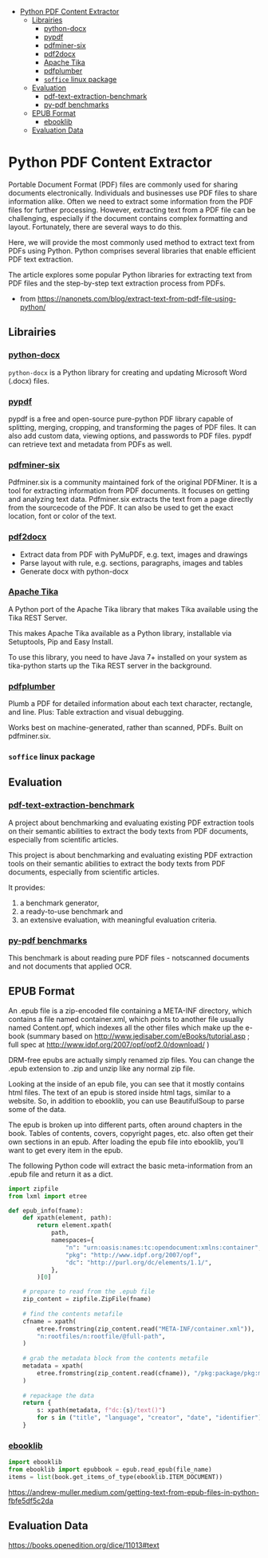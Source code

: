 - [Python PDF Content Extractor](#python-pdf-content-extractor)
  - [Librairies](#librairies)
    - [python-docx](#python-docx)
    - [pypdf](#pypdf)
    - [pdfminer-six](#pdfminer-six)
    - [pdf2docx](#pdf2docx)
    - [Apache Tika](#apache-tika)
    - [pdfplumber](#pdfplumber)
    - [`soffice` linux package](#soffice-linux-package)
  - [Evaluation](#evaluation)
    - [pdf-text-extraction-benchmark](#pdf-text-extraction-benchmark)
    - [py-pdf benchmarks](#py-pdf-benchmarks)
  - [EPUB Format](#epub-format)
    - [ebooklib](#ebooklib)
  - [Evaluation Data](#evaluation-data)


# Python PDF Content Extractor
Portable Document Format (PDF) files are commonly used for sharing documents electronically. Individuals and businesses use PDF files to share information alike. Often we need to extract some information from the PDF files for further processing. However, extracting text from a PDF file can be challenging, especially if the document contains complex formatting and layout. Fortunately, there are several ways to do this.

Here, we will provide the most commonly used method to extract text from PDFs using Python. Python comprises several libraries that enable efficient PDF text extraction.

The article explores some popular Python libraries for extracting text from PDF files and the step-by-step text extraction process from PDFs.

* from https://nanonets.com/blog/extract-text-from-pdf-file-using-python/
## Librairies

### [python-docx](https://github.com/python-openxml/python-docx)
`python-docx` is a Python library for creating and updating Microsoft Word (.docx) files.

### [pypdf](https://github.com/py-pdf/pypdf)
pypdf is a free and open-source pure-python PDF library capable of splitting, merging, cropping, and transforming the pages of PDF files. It can also add custom data, viewing options, and passwords to PDF files. pypdf can retrieve text and metadata from PDFs as well.

### [pdfminer-six](https://github.com/pdfminer/pdfminer.six/blob/master/README.md)
Pdfminer.six is a community maintained fork of the original PDFMiner. It is a tool for extracting information from PDF documents. It focuses on getting and analyzing text data. Pdfminer.six extracts the text from a page directly from the sourcecode of the PDF. It can also be used to get the exact location, font or color of the text.

### [pdf2docx](https://github.com/dothinking/pdf2docx)
* Extract data from PDF with PyMuPDF, e.g. text, images and drawings
* Parse layout with rule, e.g. sections, paragraphs, images and tables
* Generate docx with python-docx

### [Apache Tika](https://github.com/chrismattmann/tika-python)
A Python port of the Apache Tika library that makes Tika available using the Tika REST Server.

This makes Apache Tika available as a Python library, installable via Setuptools, Pip and Easy Install.

To use this library, you need to have Java 7+ installed on your system as tika-python starts up the Tika REST server in the background.

### [pdfplumber](https://github.com/jsvine/pdfplumber)
Plumb a PDF for detailed information about each text character, rectangle, and line. Plus: Table extraction and visual debugging.

Works best on machine-generated, rather than scanned, PDFs. Built on pdfminer.six.

### `soffice` linux package

## Evaluation

### [pdf-text-extraction-benchmark](https://github.com/ckorzen/pdf-text-extraction-benchmark)
A project about benchmarking and evaluating existing PDF extraction tools on their semantic abilities to extract the body texts from PDF documents, especially from scientific articles.

This project is about benchmarking and evaluating existing PDF extraction tools on their semantic abilities to extract the body texts from PDF documents, especially from scientific articles.

It provides:
1. a benchmark generator,
2. a ready-to-use benchmark and
3. an extensive evaluation, with meaningful evaluation criteria.

### [py-pdf benchmarks](https://github.com/py-pdf/benchmarks)
This benchmark is about reading pure PDF files - notscanned documents and not documents that applied OCR.

## EPUB Format
An .epub file is a zip-encoded file containing a META-INF directory, which contains a file named container.xml, which points to another file usually named Content.opf, which indexes all the other files which make up the e-book (summary based on http://www.jedisaber.com/eBooks/tutorial.asp ; full spec at http://www.idpf.org/2007/opf/opf2.0/download/ )

DRM-free epubs are actually simply renamed zip files. You can change the .epub extension to .zip and unzip like any normal zip file.

Looking at the inside of an epub file, you can see that it mostly contains html files. The text of an epub is stored inside html tags, similar to a website. So, in addition to ebooklib, you can use BeautifulSoup to parse some of the data.

The epub is broken up into different parts, often around chapters in the book. Tables of contents, covers, copyright pages, etc. also often get their own sections in an epub. After loading the epub file into ebooklib, you’ll want to get every item in the epub.

The following Python code will extract the basic meta-information from an .epub file and return it as a dict.

```python
import zipfile
from lxml import etree

def epub_info(fname):
    def xpath(element, path):
        return element.xpath(
            path,
            namespaces={
                "n": "urn:oasis:names:tc:opendocument:xmlns:container",
                "pkg": "http://www.idpf.org/2007/opf",
                "dc": "http://purl.org/dc/elements/1.1/",
            },
        )[0]

    # prepare to read from the .epub file
    zip_content = zipfile.ZipFile(fname)
      
    # find the contents metafile
    cfname = xpath(
        etree.fromstring(zip_content.read("META-INF/container.xml")),
        "n:rootfiles/n:rootfile/@full-path",
    ) 
    
    # grab the metadata block from the contents metafile
    metadata = xpath(
        etree.fromstring(zip_content.read(cfname)), "/pkg:package/pkg:metadata"
    )
    
    # repackage the data
    return {
        s: xpath(metadata, f"dc:{s}/text()")
        for s in ("title", "language", "creator", "date", "identifier")
    }    
```

### [ebooklib](https://pypi.org/project/EbookLib/)
```python
import ebooklib
from ebooklib import epubbook = epub.read_epub(file_name)
items = list(book.get_items_of_type(ebooklib.ITEM_DOCUMENT))
```

https://andrew-muller.medium.com/getting-text-from-epub-files-in-python-fbfe5df5c2da

## Evaluation Data
https://books.openedition.org/dice/11013#text 